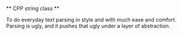 ** CPP string class **

To do everyday text parsing in style and with much ease and comfort. Parsing is ugly, and it pushes that ugly under a layer of abstraction.  
